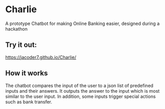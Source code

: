 # Charlie
A prototype Chatbot for making Online Banking easier, designed during a hackathon

## Try it out:
https://jacoder7.github.io/Charlie/


## How it works
The chatbot compares the input of the user to a json list of predefined inputs and their answers. It outputs the answer to the input which is most similar to the user input. In addition, some inputs trigger special actions such as bank transfer. 
